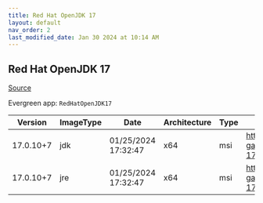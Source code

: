 ```yaml
---
title: Red Hat OpenJDK 17
layout: default
nav_order: 2
last_modified_date: Jan 30 2024 at 10:14 AM
---
```


## Red Hat OpenJDK 17

[Source](https://developers.redhat.com/products/openjdk/overview)

Evergreen app: `RedHatOpenJDK17`

| Version   | ImageType | Date                | Architecture | Type | URI                                                                                                                                   |
| --------- | --------- | ------------------- | ------------ | ---- | ------------------------------------------------------------------------------------------------------------------------------------- |
| 17.0.10+7 | jdk       | 01/25/2024 17:32:47 | x64          | msi  | https://developers.redhat.com/content-gateway/file/pub/openjdk/adoptium/January_2024/java-17-openjdk-17.0.10.0.7-2.win.x86_64.msi     |
| 17.0.10+7 | jre       | 01/25/2024 17:32:47 | x64          | msi  | https://developers.redhat.com/content-gateway/file/pub/openjdk/adoptium/January_2024/java-17-openjdk-17.0.10.0.7-2.jre.win.x86_64.msi |
